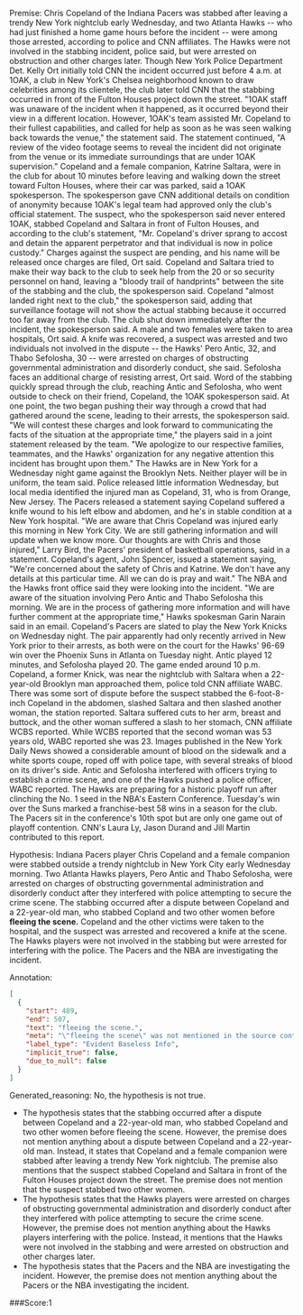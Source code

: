 
Premise:
Chris Copeland of the Indiana Pacers was stabbed after leaving a trendy New York nightclub early Wednesday, and two Atlanta Hawks -- who had just finished a home game hours before the incident -- were among those arrested, according to police and CNN affiliates. The Hawks were not involved in the stabbing incident, police said, but were arrested on obstruction and other charges later. Though New York Police Department Det. Kelly Ort initially told CNN the incident occurred just before 4 a.m. at 1OAK, a club in New York's Chelsea neighborhood known to draw celebrities among its clientele, the club later told CNN that the stabbing occurred in front of the Fulton Houses project down the street. "1OAK staff was unaware of the incident when it happened, as it occurred beyond their view in a different location. However, 1OAK's team assisted Mr. Copeland to their fullest capabilities, and called for help as soon as he was seen walking back towards the venue," the statement said. The statement continued, "A review of the video footage seems to reveal the incident did not originate from the venue or its immediate surroundings that are under 1OAK supervision." Copeland and a female companion, Katrine Saltara, were in the club for about 10 minutes before leaving and walking down the street toward Fulton Houses, where their car was parked, said a 1OAK spokesperson. The spokesperson gave CNN additional details on condition of anonymity because 1OAK's legal team had approved only the club's official statement. The suspect, who the spokesperson said never entered 1OAK, stabbed Copeland and Saltara in front of Fulton Houses, and according to the club's statement, "Mr. Copeland's driver sprang to accost and detain the apparent perpetrator and that individual is now in police custody." Charges against the suspect are pending, and his name will be released once charges are filed, Ort said. Copeland and Saltara tried to make their way back to the club to seek help from the 20 or so security personnel on hand, leaving a "bloody trail of handprints" between the site of the stabbing and the club, the spokesperson said. Copeland "almost landed right next to the club," the spokesperson said, adding that surveillance footage will not show the actual stabbing because it occurred too far away from the club. The club shut down immediately after the incident, the spokesperson said. A male and two females were taken to area hospitals, Ort said. A knife was recovered, a suspect was arrested and two individuals not involved in the dispute -- the Hawks' Pero Antic, 32, and Thabo Sefolosha, 30 -- were arrested on charges of obstructing governmental administration and disorderly conduct, she said. Sefolosha faces an additional charge of resisting arrest, Ort said. Word of the stabbing quickly spread through the club, reaching Antic and Sefolosha, who went outside to check on their friend, Copeland, the 1OAK spokesperson said. At one point, the two began pushing their way through a crowd that had gathered around the scene, leading to their arrests, the spokesperson said. "We will contest these charges and look forward to communicating the facts of the situation at the appropriate time," the players said in a joint statement released by the team. "We apologize to our respective families, teammates, and the Hawks' organization for any negative attention this incident has brought upon them." The Hawks are in New York for a Wednesday night game against the Brooklyn Nets. Neither player will be in uniform, the team said. Police released little information Wednesday, but local media identified the injured man as Copeland, 31, who is from Orange, New Jersey. The Pacers released a statement saying Copeland suffered a knife wound to his left elbow and abdomen, and he's in stable condition at a New York hospital. "We are aware that Chris Copeland was injured early this morning in New York City. We are still gathering information and will update when we know more. Our thoughts are with Chris and those injured," Larry Bird, the Pacers' president of basketball operations, said in a statement. Copeland's agent, John Spencer, issued a statement saying, "We're concerned about the safety of Chris and Katrine. We don't have any details at this particular time. All we can do is pray and wait." The NBA and the Hawks front office said they were looking into the incident. "We are aware of the situation involving Pero Antic and Thabo Sefolosha this morning. We are in the process of gathering more information and will have further comment at the appropriate time," Hawks spokesman Garin Narain said in an email. Copeland's Pacers are slated to play the New York Knicks on Wednesday night. The pair apparently had only recently arrived in New York prior to their arrests, as both were on the court for the Hawks' 96-69 win over the Phoenix Suns in Atlanta on Tuesday night. Antic played 12 minutes, and Sefolosha played 20. The game ended around 10 p.m. Copeland, a former Knick, was near the nightclub with Saltara when a 22-year-old Brooklyn man approached them, police told CNN affiliate WABC. There was some sort of dispute before the suspect stabbed the 6-foot-8-inch Copeland in the abdomen, slashed Saltara and then slashed another woman, the station reported. Saltara suffered cuts to her arm, breast and buttock, and the other woman suffered a slash to her stomach, CNN affiliate WCBS reported. While WCBS reported that the second woman was 53 years old, WABC reported she was 23. Images published in the New York Daily News showed a considerable amount of blood on the sidewalk and a white sports coupe, roped off with police tape, with several streaks of blood on its driver's side. Antic and Sefolosha interfered with officers trying to establish a crime scene, and one of the Hawks pushed a police officer, WABC reported. The Hawks are preparing for a historic playoff run after clinching the No. 1 seed in the NBA's Eastern Conference. Tuesday's win over the Suns marked a franchise-best 58 wins in a season for the club. The Pacers sit in the conference's 10th spot but are only one game out of playoff contention. CNN's Laura Ly, Jason Durand and Jill Martin contributed to this report.


Hypothesis:
Indiana Pacers player Chris Copeland and a female companion were stabbed outside a trendy nightclub in New York City early Wednesday morning. Two Atlanta Hawks players, Pero Antic and Thabo Sefolosha, were arrested on charges of obstructing governmental administration and disorderly conduct after they interfered with police attempting to secure the crime scene. The stabbing occurred after a dispute between Copeland and a 22-year-old man, who stabbed Copland and two other women before **fleeing the scene.** Copeland and the other victims were taken to the hospital, and the suspect was arrested and recovered a knife at the scene. The Hawks players were not involved in the stabbing but were arrested for interfering with the police. The Pacers and the NBA are investigating the incident.

Annotation:
```json
[
  {
    "start": 489,
    "end": 507,
    "text": "fleeing the scene.",
    "meta": "\"fleeing the scene\" was not mentioned in the source content",
    "label_type": "Evident Baseless Info",
    "implicit_true": false,
    "due_to_null": false
  }
]
```

Generated_reasoning:
No, the hypothesis is not true. 
- The hypothesis states that the stabbing occurred after a dispute between Copeland and a 22-year-old man, who stabbed Copeland and two other women before fleeing the scene. However, the premise does not mention anything about a dispute between Copeland and a 22-year-old man. Instead, it states that Copeland and a female companion were stabbed after leaving a trendy New York nightclub. The premise also mentions that the suspect stabbed Copeland and Saltara in front of the Fulton Houses project down the street. The premise does not mention that the suspect stabbed two other women. 
- The hypothesis states that the Hawks players were arrested on charges of obstructing governmental administration and disorderly conduct after they interfered with police attempting to secure the crime scene. However, the premise does not mention anything about the Hawks players interfering with the police. Instead, it mentions that the Hawks were not involved in the stabbing and were arrested on obstruction and other charges later. 
- The hypothesis states that the Pacers and the NBA are investigating the incident. However, the premise does not mention anything about the Pacers or the NBA investigating the incident.

###Score:1
